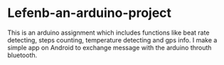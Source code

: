 # Lefenb-an-arduino-project
This is an arduino assignment which includes functions like beat rate detecting, steps counting, temperature detecting and gps info.
I make a simple app on Android to exchange message with the arduino throuth bluetooth.
